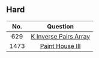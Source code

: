## Hard

|No. | Question|
|:---:|:----:|
|629|[K Inverse Pairs Array][629]|
|1473|[Paint House III][1473]|

[629]:https://github.com/KaidenHsu/LeetCode/blob/main/3.Hard/0629.KInversePairsArray.cpp
[1473]:https://github.com/Ryanshyu/LeetCode/blob/main/3.Hard/1473.PaintHouseIII.cpp